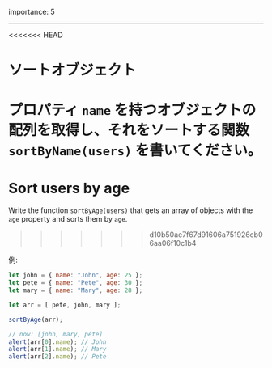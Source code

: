 importance: 5

---

<<<<<<< HEAD
# ソートオブジェクト

プロパティ `name` を持つオブジェクトの配列を取得し、それをソートする関数 `sortByName(users)` を書いてください。
=======
# Sort users by age

Write the function `sortByAge(users)` that gets an array of objects with the `age` property and sorts them by `age`.
>>>>>>> d10b50ae7f67d91606a751926cb06aa06f10c1b4

例:

```js no-beautify
let john = { name: "John", age: 25 };
let pete = { name: "Pete", age: 30 };
let mary = { name: "Mary", age: 28 };

let arr = [ pete, john, mary ];

sortByAge(arr);

// now: [john, mary, pete]
alert(arr[0].name); // John
alert(arr[1].name); // Mary
alert(arr[2].name); // Pete
```
